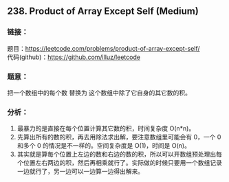 ## 238. Product of Array Except Self (Medium)

### **链接**：
题目：https://leetcode.com/problems/product-of-array-except-self/  
代码(github)：https://github.com/illuz/leetcode

### **题意**：
把一个数组中的每个数 替换为 这个数组中除了它自身的其它数的积。

### **分析**：

1. 最暴力的是直接在每个位置计算其它数的积，时间复杂度 O(n*n)。
2. 先算出所有的数的积，再去用除法求出解，要注意数组里可能会有 0，一个 0 和多个 0 的情况是不一样的。空间复杂度是 O(1)，时间是 O(n)。
3. 其实就是算每个位置上左边的数和右边的数的积，所以可以开数组预处理出每个位置左右两边的积，然后再相乘就行了。实际做的时候只要用一个数组记录一边就行了，另一边可以一边算一边得出解来。

